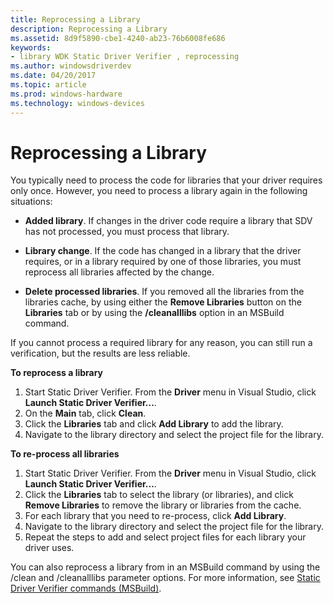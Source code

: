 ```yaml
---
title: Reprocessing a Library
description: Reprocessing a Library
ms.assetid: 8d9f5890-cbe1-4240-ab23-76b6008fe686
keywords:
- library WDK Static Driver Verifier , reprocessing
ms.author: windowsdriverdev
ms.date: 04/20/2017
ms.topic: article
ms.prod: windows-hardware
ms.technology: windows-devices
---
```


# Reprocessing a Library


You typically need to process the code for libraries that your driver requires only once. However, you need to process a library again in the following situations:

-   **Added library**. If changes in the driver code require a library that SDV has not processed, you must process that library.

-   **Library change**. If the code has changed in a library that the driver requires, or in a library required by one of those libraries, you must reprocess all libraries affected by the change.

-   **Delete processed libraries**. If you removed all the libraries from the libraries cache, by using either the **Remove Libraries** button on the **Libraries** tab or by using the **/cleanalllibs** option in an MSBuild command.

If you cannot process a required library for any reason, you can still run a verification, but the results are less reliable.

 **To reprocess a library**

1.  Start Static Driver Verifier. From the **Driver** menu in Visual Studio, click **Launch Static Driver Verifier...**.
2.  On the **Main** tab, click **Clean**.
3.  Click the **Libraries** tab and click **Add Library** to add the library.
4.  Navigate to the library directory and select the project file for the library.

 **To re-process all libraries**

1.  Start Static Driver Verifier. From the **Driver** menu in Visual Studio, click **Launch Static Driver Verifier...**.
2.  Click the **Libraries** tab to select the library (or libraries), and click **Remove Libraries** to remove the library or libraries from the cache.
3.  For each library that you need to re-process, click **Add Library**.
4.  Navigate to the library directory and select the project file for the library.
5.  Repeat the steps to add and select project files for each library your driver uses.

You can also reprocess a library from in an MSBuild command by using the /clean and /cleanalllibs parameter options. For more information, see [Static Driver Verifier commands (MSBuild)](-static-driver-verifier-commands--msbuild-.md).

 

 





